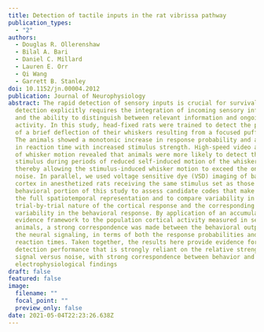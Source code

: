 ```yaml
---
title: Detection of tactile inputs in the rat vibrissa pathway
publication_types:
  - "2"
authors:
  - Douglas R. Ollerenshaw
  - Bilal A. Bari
  - Daniel C. Millard
  - Lauren E. Orr
  - Qi Wang
  - Garrett B. Stanley
doi: 10.1152/jn.00004.2012
publication: Journal of Neurophysiology
abstract: The rapid detection of sensory inputs is crucial for survival. Sensory
  detection explicitly requires the integration of incoming sensory information
  and the ability to distinguish between relevant information and ongoing neural
  activity. In this study, head-fixed rats were trained to detect the presence
  of a brief deflection of their whiskers resulting from a focused puff of air.
  The animals showed a monotonic increase in response probability and a decrease
  in reaction time with increased stimulus strength. High-speed video analysis
  of whisker motion revealed that animals were more likely to detect the
  stimulus during periods of reduced self-induced motion of the whiskers,
  thereby allowing the stimulus-induced whisker motion to exceed the ongoing
  noise. In parallel, we used voltage sensitive dye (VSD) imaging of barrel
  cortex in anesthetized rats receiving the same stimulus set as those in the
  behavioral portion of this study to assess candidate codes that make use of
  the full spatiotemporal representation and to compare variability in the
  trial-by-trial nature of the cortical response and the corresponding
  variability in the behavioral response. By application of an accumulating
  evidence framework to the population cortical activity measured in separate
  animals, a strong correspondence was made between the behavioral output and
  the neural signaling, in terms of both the response probabilities and the
  reaction times. Taken together, the results here provide evidence for
  detection performance that is strongly reliant on the relative strength of
  signal versus noise, with strong correspondence between behavior and parallel
  electrophysiological findings
draft: false
featured: false
image:
  filename: ""
  focal_point: ""
  preview_only: false
date: 2021-05-04T22:23:26.638Z
---
```

